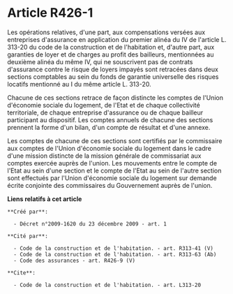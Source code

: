 # Article R426-1

Les opérations relatives, d'une part, aux compensations versées aux entreprises d'assurance en application du premier alinéa
du IV de l'article L. 313-20 du code de la construction et de l'habitation et, d'autre part, aux garanties de loyer et de
charges au profit des bailleurs, mentionnées au deuxième alinéa du même IV, qui ne souscrivent pas de contrats d'assurance
contre le risque de loyers impayés sont retracées dans deux sections comptables au sein du fonds de garantie universelle des
risques locatifs mentionné au I du même article L. 313-20. 

Chacune de ces sections retrace de façon distincte les comptes de l'Union d'économie sociale du logement, de l'Etat et de
chaque collectivité territoriale, de chaque entreprise d'assurance ou de chaque bailleur participant au dispositif. Les
comptes annuels de chacune des sections prennent la forme d'un bilan, d'un compte de résultat et d'une annexe. 

Les comptes de chacune de ces sections sont certifiés par le commissaire aux comptes de l'Union d'économie sociale du
logement dans le cadre d'une mission distincte de la mission générale de commissariat aux comptes exercée auprès de l'union.
Les mouvements entre le compte de l'Etat au sein d'une section et le compte de l'Etat au sein de l'autre section sont
effectués par l'Union d'économie sociale du logement sur demande écrite conjointe des commissaires du Gouvernement auprès de
l'union.

**Liens relatifs à cet article**

	**Créé par**:

	  - Décret n°2009-1620 du 23 décembre 2009 - art. 1

	**Cité par**:

	  - Code de la construction et de l'habitation. - art. R313-41 (V)
	  - Code de la construction et de l'habitation. - art. R313-63 (Ab)
	  - Code des assurances - art. R426-9 (V)

	**Cite**:

	  - Code de la construction et de l'habitation. - art. L313-20
